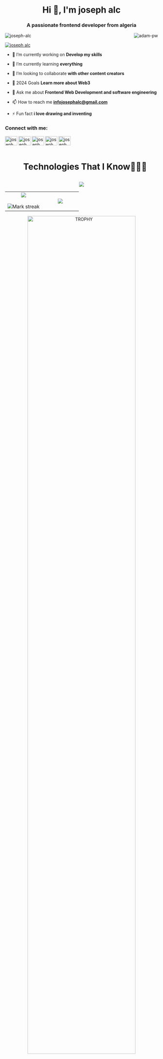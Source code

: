 <h1 align="center">Hi 👋, I'm joseph alc</h1>
<h3 align="center">A passionate frontend developer from algeria</h3>

<p><img align="right" src="https://github.com/Adam-pw/Adam-pw/blob/main/animation_500_kxa883sd.gif" alt="adam-pw" /></p>


<p align="left"> <img src="https://komarev.com/ghpvc/?username=joseph-alc&label=Profile%20views&color=0e75b6&style=flat" alt="joseph-alc" /> </p>

<p align="left"> <a href="https://twitter.com/joseph alc" target="blank"><img src="https://img.shields.io/twitter/follow/joseph alc?logo=twitter&style=for-the-badge" alt="joseph alc" /></a> </p>

- 🔭 I’m currently working on **Develop my skills**

- 🌱 I’m currently learning **everything**

- 👯 I’m looking to collaborate **with other content creators**

- 🤝 2024 Goals **Learn more about Web3**

- 💬 Ask me about **Frontend Web Development and software engineering**

- 📫 How to reach me **infojosephalc@gmail.com**

- ⚡ Fun fact **i love drawing and inventing**

<h3 align="left">Connect with me:</h3>
<p align="left">
<a href="https://twitter.com/joseph_alc" target="blank"><img align="center" src="https://raw.githubusercontent.com/rahuldkjain/github-profile-readme-generator/master/src/images/icons/Social/twitter.svg" alt="joseph alc" height="30" width="40" /></a>
<a href="https://linkedin.com/in/joseph_alc" target="blank"><img align="center" src="https://raw.githubusercontent.com/rahuldkjain/github-profile-readme-generator/master/src/images/icons/Social/linked-in-alt.svg" alt="joseph alc" height="30" width="40" /></a>
<a href="https://instagram.com/alc.joseph" target="blank"><img align="center" src="https://raw.githubusercontent.com/rahuldkjain/github-profile-readme-generator/master/src/images/icons/Social/instagram.svg" alt="joseph alc" height="30" width="40" /></a>
        <a href="https://www.behance.net/joseph_alc" target="blank"><img align="center" src="https://raw.githubusercontent.com/rahuldkjain/github-profile-readme-generator/master/src/images/icons/Social/behance.svg" alt="joseph alc" height="30" width="40" /></a>
<a href="https://discord.gg/joseph_alc" target="blank"><img align="center" src="https://raw.githubusercontent.com/rahuldkjain/github-profile-readme-generator/master/src/images/icons/Social/discord.svg" alt="joseph alc" height="30" width="40" /></a>
</p>
<!--- trophy (start) -->

<!--h1 without bottom border-->
<div id="user-content-toc">
  <ul align="center">
   
 <summary><h1 style="display: inline-block">Technologies That I Know👨🏻‍💻</h1></summary>
  </ul>
</div>
<!--tech stack icons-->
<p align="center">
  <a href="https://skillicons.dev">
    <img src="https://skillicons.dev/icons?i=git,aws,cpp,css,discord,docker,postgres,prisma,pug,dynamodb,express,figma,firebase,redis,github,html,java,js,linux,md,materialui,nginx,mongodb,mysql,nextjs,nodejs,postman,py,react,redux,tailwind,ts,vscode,kubernetes&perline=14" />
  </a>
</p>


<!--- stats & Trophy (start) -->
<p align="center">
  <!--- stats (start) -->
<table align="center">
<tr border="none">
<td width="50%" align="center">
  
  <img  align="center"  src="https://github-readme-stats.vercel.app/api?username=1010nishant&theme=dark&show_icons=true&count_private=true" />
  <br></br>
  <img  title="🔥 Get streak stats for your profile at git.io/streak-stats" alt="Mark streak" src="https://github-readme-streak-stats.herokuapp.com/?user=1010nishant&theme=dark&hide_border=false" /> 
</td>

<td width="50%" align="center">

  <img  align="center"  src="https://github-readme-stats.anuraghazra1.vercel.app/api/top-langs/?username=1010nishant&theme=dark&hide_border=false&no-bg=true&no-frame=true&langs_count=10"/>
  
  </td>
</tr>
</table>
<!--- stats (end) -->

<!--- trophy (start) -->
<div align=center>
  <a href="https://github.com/ryo-ma/github-profile-trophy" title="Go to Source">
      <img align="center" width=84% src="https://github-profile-trophy.vercel.app/?username=1010nishant&theme=radical&row=1&column=7&margin-h=15&margin-w=5&no-bg=true" alt="TROPHY" />
    </a>
</div>



</p>        
<!--- stats (end) -->


<!--h1 without bottom border-->
<div id="user-content-toc">
  <ul align="center">
   
